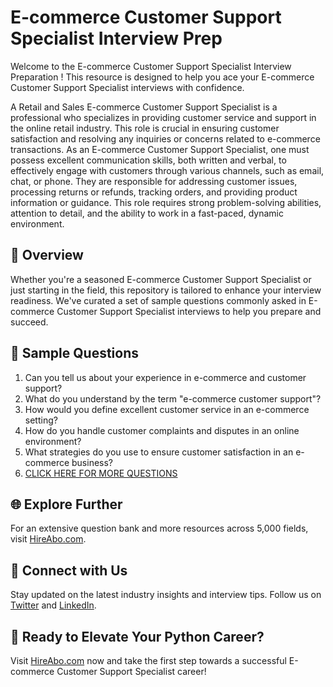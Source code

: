 # E-commerce Customer Support Specialist Interview Prep

Welcome to the E-commerce Customer Support Specialist Interview Preparation ! This resource is designed to help you ace your E-commerce Customer Support Specialist interviews with confidence.

A Retail and Sales E-commerce Customer Support Specialist is a professional who specializes in providing customer service and support in the online retail industry. This role is crucial in ensuring customer satisfaction and resolving any inquiries or concerns related to e-commerce transactions. As an E-commerce Customer Support Specialist, one must possess excellent communication skills, both written and verbal, to effectively engage with customers through various channels, such as email, chat, or phone. They are responsible for addressing customer issues, processing returns or refunds, tracking orders, and providing product information or guidance. This role requires strong problem-solving abilities, attention to detail, and the ability to work in a fast-paced, dynamic environment.

## 🚀 Overview

Whether you're a seasoned E-commerce Customer Support Specialist or just starting in the field, this repository is tailored to enhance your interview readiness. We've curated a set of sample questions commonly asked in E-commerce Customer Support Specialist interviews to help you prepare and succeed.

## 📝 Sample Questions

1. Can you tell us about your experience in e-commerce and customer support?
2. What do you understand by the term "e-commerce customer support"?
3. How would you define excellent customer service in an e-commerce setting?
4. How do you handle customer complaints and disputes in an online environment?
5. What strategies do you use to ensure customer satisfaction in an e-commerce business?
6. [CLICK HERE FOR MORE QUESTIONS](https://hireabo.com/job/22_2_9/Ecommerce%20Customer%20Support%20Specialist)

## 🌐 Explore Further

For an extensive question bank and more resources across 5,000 fields, visit [HireAbo.com](https://www.hireabo.com).

## 📱 Connect with Us

Stay updated on the latest industry insights and interview tips. Follow us on [Twitter](https://twitter.com/hireabo) and [LinkedIn](https://www.linkedin.com/in/hire-abo-3609972a8/).

## 🚀 Ready to Elevate Your Python Career?

Visit [HireAbo.com](https://www.hireabo.com) now and take the first step towards a successful E-commerce Customer Support Specialist career!